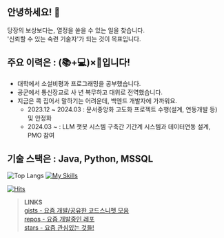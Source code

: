 ## 안녕하세요! :wave:
당장의 보상보다는, 열정을 쏟을 수 있는 일을 찾습니다.  
'신뢰할 수 있는 숙련 기술자'가 되는 것이 목표입니다.   
  
## 주요 이력은 : (📚+💻)×🛫입니다!
- 대학에서 소설비평과 프로그래밍을 공부했습니다. 
- 공군에서 통신장교로 사 년 복무하고 대위로 전역했습니다.
- 지금은 콕 집어서 말하기는 어려운데, 백엔드 개발자에 가까워요.
  - 2023.12 ~ 2024.03 : 문서중앙화 고도화 프로젝트 수행(설계, 연동개발 등) 및 안정화
  - 2024.03 ~ : LLM 챗봇 시스템 구축간 기간계 시스템과 데이터연동 설계, PMO 참여
  
## 기술 스택은 : Java, Python, MSSQL
![Top Langs](https://github-readme-stats.vercel.app/api/top-langs/?username=tae0y&layout=compact)
[![My Skills](https://skillicons.dev/icons?i=java,dotnet,mysql,powershell,spring,flask,docker,git,androidstudio,swift,fastapi,azure,aws,vue&perline=5)](https://skillicons.dev)
  
  
[![Hits](https://hits.seeyoufarm.com/api/count/incr/badge.svg?url=https%3A%2F%2Fgithub.com%2Ftae0y%2Ftae0y&count_bg=%2379C83D&title_bg=%23555555&icon=&icon_color=%23E7E7E7&title=hits&edge_flat=false)](https://hits.seeyoufarm.com)

  
> **LINKS**  
> [gists - 요즘 개발/공유한 코드스니펫 모음](https://gist.github.com/tae0y)    
> [repos - 요즘 개발중인 레포](https://github.com/tae0y?tab=repositories)  
> [stars - 요즘 관심있는 것들!](https://github.com/tae0y?tab=stars)    
